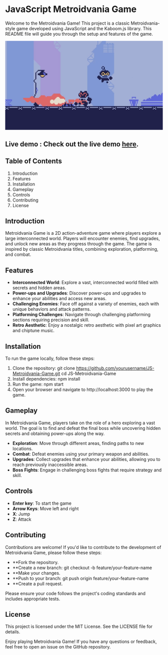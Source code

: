 # JavaScript Metroidvania Game

Welcome to the Metroidvania Game! This project is a classic Metroidvania-style game developed using JavaScript and the Kaboom.js library. This README file will guide you through the setup and features of the game.

![image of the game](./screenshot.png)

## Live demo : Check out the live demo [here](https://js-metroidvania-game-njpgv4pwl-navya-agarwal-projects.vercel.app/).

## Table of Contents
1. Introduction
2. Features
3. Installation
4. Gameplay
5. Controls
6. Contributing
7. License

## Introduction

Metroidvania Game is a 2D action-adventure game where players explore a large interconnected world. Players will encounter enemies, find upgrades, and unlock new areas as they progress through the game. The game is inspired by classic Metroidvania titles, combining exploration, platforming, and combat.

## Features

- **Interconnected World**: Explore a vast, interconnected world filled with secrets and hidden areas.
- **Power-ups and Upgrades**: Discover power-ups and upgrades to enhance your abilities and access new areas.
- **Challenging Enemies**: Face off against a variety of enemies, each with unique behaviors and attack patterns.
- **Platforming Challenges**: Navigate through challenging platforming sections requiring precision and skill.
- **Retro Aesthetic**: Enjoy a nostalgic retro aesthetic with pixel art graphics and chiptune music.

## Installation

To run the game locally, follow these steps:

1. Clone the repository: 
git clone https://github.com/yourusername/JS-Metroidvania-Game.git
cd JS-Metroidvania-Game
2. Install dependencies: npm install
3. Run the game: npm start
4. Open your browser and navigate to http://localhost:3000 to play the game.

## Gameplay
In Metroidvania Game, players take on the role of a hero exploring a vast world. The goal is to find and defeat the final boss while uncovering hidden secrets and obtaining power-ups along the way.

- **Exploration**: Move through different areas, finding paths to new locations.
- **Combat**: Defeat enemies using your primary weapon and abilities.
- **Upgrades**: Collect upgrades that enhance your abilities, allowing you to reach previously inaccessible areas.
- **Boss Fights**: Engage in challenging boss fights that require strategy and skill.

## Controls

- **Enter key**: To start the game
- **Arrow Keys**: Move left and right
- **X**: Jump
- **Z**: Attack

## Contributing

Contributions are welcome! If you'd like to contribute to the development of Metroidvania Game, please follow these steps:

- **Fork the repository.
- **Create a new branch: git checkout -b feature/your-feature-name
- **Make your changes.
- **Push to your branch: git push origin feature/your-feature-name
- **Create a pull request.

Please ensure your code follows the project's coding standards and includes appropriate tests.

## License

This project is licensed under the MIT License. See the LICENSE file for details.

Enjoy playing Metroidvania Game! If you have any questions or feedback, feel free to open an issue on the GitHub repository.









